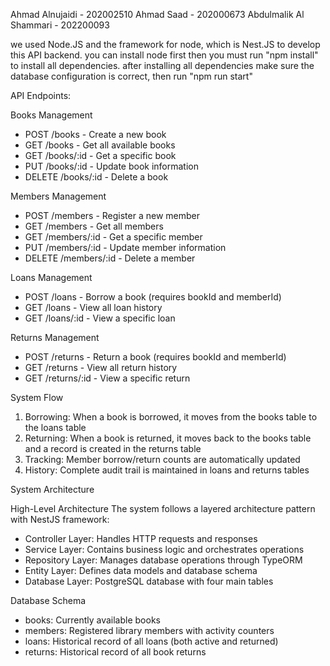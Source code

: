 Ahmad Alnujaidi - 202002510
Ahmad Saad - 202000673
Abdulmalik Al Shammari - 202200093


we used Node.JS and the framework for node, which is Nest.JS to develop this API backend. you can install node first then you must run "npm install" to install all dependencies.
after installing all dependencies make sure the database configuration is correct, then run "npm run start"

API Endpoints:

Books Management
- POST /books - Create a new book
- GET /books - Get all available books
- GET /books/:id - Get a specific book
- PUT /books/:id - Update book information
- DELETE /books/:id - Delete a book

Members Management
- POST /members - Register a new member
- GET /members - Get all members
- GET /members/:id - Get a specific member
- PUT /members/:id - Update member information
- DELETE /members/:id - Delete a member

Loans Management
- POST /loans - Borrow a book (requires bookId and memberId)
- GET /loans - View all loan history
- GET /loans/:id - View a specific loan

Returns Management
- POST /returns - Return a book (requires bookId and memberId)
- GET /returns - View all return history
- GET /returns/:id - View a specific return

System Flow
1. Borrowing: When a book is borrowed, it moves from the books table to the loans table
2. Returning: When a book is returned, it moves back to the books table and a record is created in the returns table
3. Tracking: Member borrow/return counts are automatically updated
4. History: Complete audit trail is maintained in loans and returns tables


System Architecture

High-Level Architecture
The system follows a layered architecture pattern with NestJS framework:
- Controller Layer: Handles HTTP requests and responses
- Service Layer: Contains business logic and orchestrates operations
- Repository Layer: Manages database operations through TypeORM
- Entity Layer: Defines data models and database schema
- Database Layer: PostgreSQL database with four main tables


Database Schema
- books: Currently available books
- members: Registered library members with activity counters
- loans: Historical record of all loans (both active and returned)
- returns: Historical record of all book returns


